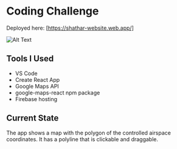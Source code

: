 # Coding Challenge
Deployed here: [https://shathar-website.web.app/]

![Alt Text](https://media.giphy.com/media/ete9HLBYGmXIY/giphy.gif)

## Tools I Used 
- VS Code
- Create React App
- Google Maps API
- google-maps-react npm package
- Firebase hosting

## Current State
The app shows a map with the polygon of the controlled airspace coordinates. It has a polyline that is clickable and draggable. 


